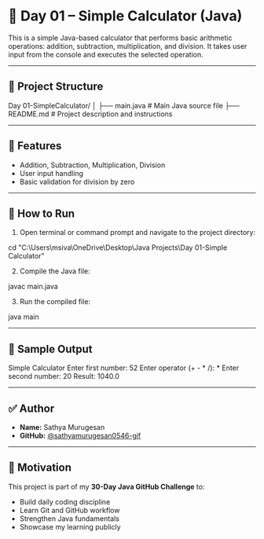 # 📅 Day 01 – Simple Calculator (Java)

This is a simple Java-based calculator that performs basic arithmetic operations: addition, subtraction, multiplication, and division. It takes user input from the console and executes the selected operation.

---

## 📁 Project Structure

Day 01-SimpleCalculator/
│
├── main.java # Main Java source file
├── README.md # Project description and instructions

---

## 🔧 Features

- Addition, Subtraction, Multiplication, Division
- User input handling
- Basic validation for division by zero

---

## 🚀 How to Run

1. Open terminal or command prompt and navigate to the project directory:

cd "C:\Users\msiva\OneDrive\Desktop\Java Projects\Day 01-Simple Calculator"

2. Compile the Java file:

javac main.java

3. Run the compiled file:

java main

---

## 📝 Sample Output

Simple Calculator
Enter first number: 52
Enter operator (+ - * /): *
Enter second number: 20
Result: 1040.0

---

## ✅ Author

- **Name:** Sathya Murugesan  
- **GitHub:** [@sathyamurugesan0546-gif](https://github.com/sathyamurugesan0546-gif)

---

## 🌟 Motivation

This project is part of my **30-Day Java GitHub Challenge** to:
- Build daily coding discipline
- Learn Git and GitHub workflow
- Strengthen Java fundamentals
- Showcase my learning publicly
